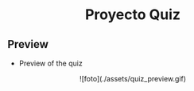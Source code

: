 <h1 align="center">Proyecto Quiz</h1>

## Preview

- Preview of the quiz
<div align="center">
![foto](./assets/quiz_preview.gif)
</div>